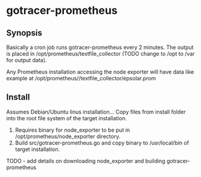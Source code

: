 # gotracer-prometheus

## Synopsis

Basically a cron job runs gotracer-prometheus every 2 minutes.  The output is placed in /opt/prometheus/textfile_collector (TODO change to /opt to /var for output data).

Any Prometheus installation accessing the node exporter will have data like example at /opt/prometheus//textfile_collector/epsolar.prom

## Install

Assumes Debian/Ubuntu linus installation... Copy files from install folder into the root file system of the target installation.

1) Requires binary for node_exporter to be put in /opt/prometheus/node_exporter directory.
2) Build src/gotracer-prometheus.go and copy binary to /usr/local/bin of target installation.

TODO - add details on downloading node_exporter and building gotracer-prometheus

